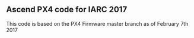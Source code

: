 ## Ascend PX4 code for IARC 2017 ##

This code is based on the PX4 Firmware master branch as of February 7th 2017

